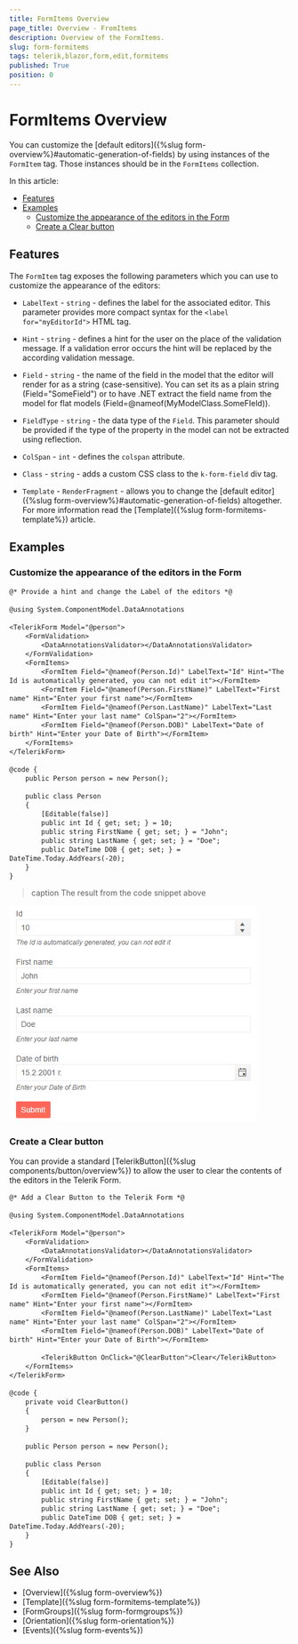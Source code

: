 ```yaml
---
title: FormItems Overview
page_title: Overview - FromItems
description: Overview of the FormItems.
slug: form-formitems
tags: telerik,blazor,form,edit,formitems
published: True
position: 0
---
```


# FormItems Overview

You can customize the [default editors]({%slug form-overview%}#automatic-generation-of-fields) by using instances of the `FormItem` tag. Those instances should be in the `FormItems` collection.

In this article:

* [Features](#features)
* [Examples](#examples)
    * [Customize the appearance of the editors in the Form](#customize-the-appearance-of-the-editors-in-the-form)
    * [Create a Clear button](#create-a-clear-button)

## Features

The `FormItem` tag exposes the following parameters which you can use to customize the appearance of the editors:

* `LabelText` - `string` - defines the label for the associated editor. This parameter provides more compact syntax for the `<label for="myEditorId">` HTML tag. 

* `Hint` - `string` - defines a hint for the user on the place of the validation message. If a validation error occurs the hint will be replaced by the according validation message. 

* `Field` - `string` - the name of the field in the model that the editor will render for as a string (case-sensitive). You can set its as a plain string (Field="SomeField") or to have .NET extract the field name from the model for flat models (Field=@nameof(MyModelClass.SomeFIeld)).

* `FieldType` - `string` - the data type of the `Field`. This parameter should be provided if the type of the property in the model can not be extracted using reflection. 

* `ColSpan` - `int` - defines the `colspan` attribute. 

* `Class` - `string` - adds a custom CSS class to the `k-form-field` div tag.

* `Template` - `RenderFragment` - allows you to change the [default editor]({%slug form-overview%}#automatic-generation-of-fields) altogether. For more information read the [Template]({%slug form-formitems-template%}) article.

## Examples

### Customize the appearance of the editors in the Form

````CSHTML
@* Provide a hint and change the Label of the editors *@

@using System.ComponentModel.DataAnnotations

<TelerikForm Model="@person">
    <FormValidation>
        <DataAnnotationsValidator></DataAnnotationsValidator>
    </FormValidation>
    <FormItems>
        <FormItem Field="@nameof(Person.Id)" LabelText="Id" Hint="The Id is automatically generated, you can not edit it"></FormItem>
        <FormItem Field="@nameof(Person.FirstName)" LabelText="First name" Hint="Enter your first name"></FormItem>
        <FormItem Field="@nameof(Person.LastName)" LabelText="Last name" Hint="Enter your last name" ColSpan="2"></FormItem>
        <FormItem Field="@nameof(Person.DOB)" LabelText="Date of birth" Hint="Enter your Date of Birth"></FormItem>
    </FormItems>
</TelerikForm>

@code {
    public Person person = new Person();

    public class Person
    {
        [Editable(false)]
        public int Id { get; set; } = 10;
        public string FirstName { get; set; } = "John";
        public string LastName { get; set; } = "Doe";
        public DateTime DOB { get; set; } = DateTime.Today.AddYears(-20);
    }
}
````

>caption The result from the code snippet above

![FormItem example](images/formitem-example.png)


### Create a Clear button

You can provide a standard [TelerikButton]({%slug components/button/overview%}) to allow the user to clear the contents of the editors in the Telerik Form.

````CSHTML
@* Add a Clear Button to the Telerik Form *@

@using System.ComponentModel.DataAnnotations

<TelerikForm Model="@person">
    <FormValidation>
        <DataAnnotationsValidator></DataAnnotationsValidator>
    </FormValidation>
    <FormItems>
        <FormItem Field="@nameof(Person.Id)" LabelText="Id" Hint="The Id is automatically generated, you can not edit it"></FormItem>
        <FormItem Field="@nameof(Person.FirstName)" LabelText="First name" Hint="Enter your first name"></FormItem>
        <FormItem Field="@nameof(Person.LastName)" LabelText="Last name" Hint="Enter your last name" ColSpan="2"></FormItem>
        <FormItem Field="@nameof(Person.DOB)" LabelText="Date of birth" Hint="Enter your Date of Birth"></FormItem>

        <TelerikButton OnClick="@ClearButton">Clear</TelerikButton>
    </FormItems>
</TelerikForm>

@code {
    private void ClearButton()
    {
        person = new Person();
    }

    public Person person = new Person();

    public class Person
    {
        [Editable(false)]
        public int Id { get; set; } = 10;
        public string FirstName { get; set; } = "John";
        public string LastName { get; set; } = "Doe";
        public DateTime DOB { get; set; } = DateTime.Today.AddYears(-20);
    }
}
````

## See Also

  * [Overview]({%slug form-overview%})
  * [Template]({%slug form-formitems-template%})
  * [FormGroups]({%slug form-formgroups%})
  * [Orientation]({%slug form-orientation%})
  * [Events]({%slug form-events%})
   
